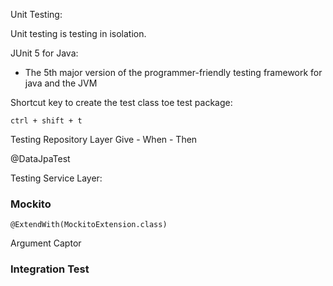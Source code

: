 Unit Testing:

Unit testing is testing in  isolation.

JUnit 5 for Java:
* The 5th major version of the programmer-friendly testing framework for java and the JVM

Shortcut key to create the test class toe test package:

    ctrl + shift + t


Testing Repository Layer
Give - When - Then

@DataJpaTest

Testing Service Layer:

### Mockito 
    @ExtendWith(MockitoExtension.class)

Argument Captor


### Integration Test
    